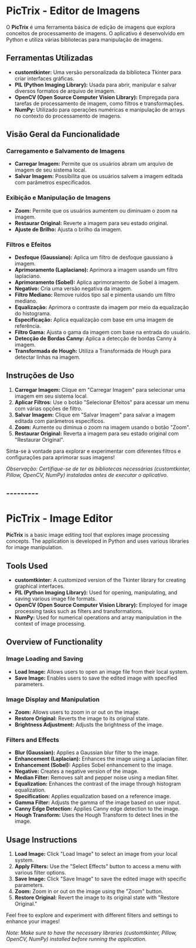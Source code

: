 # PicTrix - Editor de Imagens

O **PicTrix** é uma ferramenta básica de edição de imagens que explora conceitos de processamento de imagens. O aplicativo é desenvolvido em Python e utiliza várias bibliotecas para manipulação de imagens.

## Ferramentas Utilizadas

- **customtkinter:** Uma versão personalizada da biblioteca Tkinter para criar interfaces gráficas.
- **PIL (Python Imaging Library):** Usada para abrir, manipular e salvar diversos formatos de arquivo de imagem.
- **OpenCV (Open Source Computer Vision Library):** Empregada para tarefas de processamento de imagem, como filtros e transformações.
- **NumPy:** Utilizado para operações numéricas e manipulação de arrays no contexto do processamento de imagens.

## Visão Geral da Funcionalidade

### Carregamento e Salvamento de Imagens
- **Carregar Imagem:** Permite que os usuários abram um arquivo de imagem de seu sistema local.
- **Salvar Imagem:** Possibilita que os usuários salvem a imagem editada com parâmetros especificados.

### Exibição e Manipulação de Imagens
- **Zoom:** Permite que os usuários aumentem ou diminuam o zoom na imagem.
- **Restaurar Original:** Reverte a imagem para seu estado original.
- **Ajuste de Brilho:** Ajusta o brilho da imagem.

### Filtros e Efeitos
- **Desfoque (Gaussiano):** Aplica um filtro de desfoque gaussiano à imagem.
- **Aprimoramento (Laplaciano):** Aprimora a imagem usando um filtro laplaciano.
- **Aprimoramento (Sobel):** Aplica aprimoramento de Sobel à imagem.
- **Negativo:** Cria uma versão negativa da imagem.
- **Filtro Mediano:** Remove ruídos tipo sal e pimenta usando um filtro mediano.
- **Equalização:** Aprimora o contraste da imagem por meio da equalização do histograma.
- **Especificação:** Aplica equalização com base em uma imagem de referência.
- **Filtro Gama:** Ajusta o gama da imagem com base na entrada do usuário.
- **Detecção de Bordas Canny:** Aplica a detecção de bordas Canny à imagem.
- **Transformada de Hough:** Utiliza a Transformada de Hough para detectar linhas na imagem.

## Instruções de Uso

1. **Carregar Imagem:** Clique em "Carregar Imagem" para selecionar uma imagem em seu sistema local.
2. **Aplicar Filtros:** Use o botão "Selecionar Efeitos" para acessar um menu com várias opções de filtro.
3. **Salvar Imagem:** Clique em "Salvar Imagem" para salvar a imagem editada com parâmetros específicos.
4. **Zoom:** Aumente ou diminua o zoom na imagem usando o botão "Zoom".
5. **Restaurar Original:** Reverta a imagem para seu estado original com "Restaurar Original".

Sinta-se à vontade para explorar e experimentar com diferentes filtros e configurações para aprimorar suas imagens!

*Observação: Certifique-se de ter as bibliotecas necessárias (customtkinter, Pillow, OpenCV, NumPy) instaladas antes de executar o aplicativo.*

## ---------

# PicTrix - Image Editor

**PicTrix** is a basic image editing tool that explores image processing concepts. The application is developed in Python and uses various libraries for image manipulation.

## Tools Used

- **customtkinter:** A customized version of the Tkinter library for creating graphical interfaces.
- **PIL (Python Imaging Library):** Used for opening, manipulating, and saving various image file formats.
- **OpenCV (Open Source Computer Vision Library):** Employed for image processing tasks such as filters and transformations.
- **NumPy:** Used for numerical operations and array manipulation in the context of image processing.

## Overview of Functionality

### Image Loading and Saving
- **Load Image:** Allows users to open an image file from their local system.
- **Save Image:** Enables users to save the edited image with specified parameters.

### Image Display and Manipulation
- **Zoom:** Allows users to zoom in or out on the image.
- **Restore Original:** Reverts the image to its original state.
- **Brightness Adjustment:** Adjusts the brightness of the image.

### Filters and Effects
- **Blur (Gaussian):** Applies a Gaussian blur filter to the image.
- **Enhancement (Laplacian):** Enhances the image using a Laplacian filter.
- **Enhancement (Sobel):** Applies Sobel enhancement to the image.
- **Negative:** Creates a negative version of the image.
- **Median Filter:** Removes salt and pepper noise using a median filter.
- **Equalization:** Enhances the contrast of the image through histogram equalization.
- **Specification:** Applies equalization based on a reference image.
- **Gamma Filter:** Adjusts the gamma of the image based on user input.
- **Canny Edge Detection:** Applies Canny edge detection to the image.
- **Hough Transform:** Uses the Hough Transform to detect lines in the image.

## Usage Instructions

1. **Load Image:** Click "Load Image" to select an image from your local system.
2. **Apply Filters:** Use the "Select Effects" button to access a menu with various filter options.
3. **Save Image:** Click "Save Image" to save the edited image with specific parameters.
4. **Zoom:** Zoom in or out on the image using the "Zoom" button.
5. **Restore Original:** Revert the image to its original state with "Restore Original."

Feel free to explore and experiment with different filters and settings to enhance your images!

*Note: Make sure to have the necessary libraries (customtkinter, Pillow, OpenCV, NumPy) installed before running the application.*

